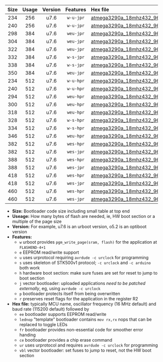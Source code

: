 |Size|Usage|Version|Features|Hex file|
|:-:|:-:|:-:|:-:|:--|
|234|256|u7.6|`w-u-jpr`|[atmega3290a_18mhz432_9600bps_ur_vbl.hex](https://raw.githubusercontent.com/stefanrueger/urboot/main/atmega3290a_18mhz432_9600bps_ur_vbl.hex)|
|240|256|u7.6|`w-u-jpr`|[atmega3290a_18mhz432_9600bps_lednop_ur_vbl.hex](https://raw.githubusercontent.com/stefanrueger/urboot/main/atmega3290a_18mhz432_9600bps_lednop_ur_vbl.hex)|
|298|384|u7.6|`weu-jpr`|[atmega3290a_18mhz432_9600bps_ee_ur_vbl.hex](https://raw.githubusercontent.com/stefanrueger/urboot/main/atmega3290a_18mhz432_9600bps_ee_ur_vbl.hex)|
|304|384|u7.6|`weu-jpr`|[atmega3290a_18mhz432_9600bps_ee_lednop_ur_vbl.hex](https://raw.githubusercontent.com/stefanrueger/urboot/main/atmega3290a_18mhz432_9600bps_ee_lednop_ur_vbl.hex)|
|322|384|u7.6|`weu-jpr`|[atmega3290a_18mhz432_9600bps_ee_lednop_fr_ur_vbl.hex](https://raw.githubusercontent.com/stefanrueger/urboot/main/atmega3290a_18mhz432_9600bps_ee_lednop_fr_ur_vbl.hex)|
|332|384|u7.6|`w-s-jpr`|[atmega3290a_18mhz432_9600bps_vbl.hex](https://raw.githubusercontent.com/stefanrueger/urboot/main/atmega3290a_18mhz432_9600bps_vbl.hex)|
|338|384|u7.6|`w-s-jpr`|[atmega3290a_18mhz432_9600bps_lednop_vbl.hex](https://raw.githubusercontent.com/stefanrueger/urboot/main/atmega3290a_18mhz432_9600bps_lednop_vbl.hex)|
|350|384|u7.6|`weu-jpr`|[atmega3290a_18mhz432_9600bps_ee_lednop_fr_ce_ur_vbl.hex](https://raw.githubusercontent.com/stefanrueger/urboot/main/atmega3290a_18mhz432_9600bps_ee_lednop_fr_ce_ur_vbl.hex)|
|234|512|u7.6|`w-u-hpr`|[atmega3290a_18mhz432_9600bps_ur.hex](https://raw.githubusercontent.com/stefanrueger/urboot/main/atmega3290a_18mhz432_9600bps_ur.hex)|
|240|512|u7.6|`w-u-hpr`|[atmega3290a_18mhz432_9600bps_lednop_ur.hex](https://raw.githubusercontent.com/stefanrueger/urboot/main/atmega3290a_18mhz432_9600bps_lednop_ur.hex)|
|294|512|u7.6|`weu-hpr`|[atmega3290a_18mhz432_9600bps_ee_ur.hex](https://raw.githubusercontent.com/stefanrueger/urboot/main/atmega3290a_18mhz432_9600bps_ee_ur.hex)|
|300|512|u7.6|`weu-hpr`|[atmega3290a_18mhz432_9600bps_ee_lednop_ur.hex](https://raw.githubusercontent.com/stefanrueger/urboot/main/atmega3290a_18mhz432_9600bps_ee_lednop_ur.hex)|
|318|512|u7.6|`weu-hpr`|[atmega3290a_18mhz432_9600bps_ee_lednop_fr_ur.hex](https://raw.githubusercontent.com/stefanrueger/urboot/main/atmega3290a_18mhz432_9600bps_ee_lednop_fr_ur.hex)|
|328|512|u7.6|`w-s-hpr`|[atmega3290a_18mhz432_9600bps.hex](https://raw.githubusercontent.com/stefanrueger/urboot/main/atmega3290a_18mhz432_9600bps.hex)|
|334|512|u7.6|`w-s-hpr`|[atmega3290a_18mhz432_9600bps_lednop.hex](https://raw.githubusercontent.com/stefanrueger/urboot/main/atmega3290a_18mhz432_9600bps_lednop.hex)|
|346|512|u7.6|`weu-hpr`|[atmega3290a_18mhz432_9600bps_ee_lednop_fr_ce_ur.hex](https://raw.githubusercontent.com/stefanrueger/urboot/main/atmega3290a_18mhz432_9600bps_ee_lednop_fr_ce_ur.hex)|
|382|512|u7.6|`wes-hpr`|[atmega3290a_18mhz432_9600bps_ee.hex](https://raw.githubusercontent.com/stefanrueger/urboot/main/atmega3290a_18mhz432_9600bps_ee.hex)|
|382|512|u7.6|`wes-jpr`|[atmega3290a_18mhz432_9600bps_ee_vbl.hex](https://raw.githubusercontent.com/stefanrueger/urboot/main/atmega3290a_18mhz432_9600bps_ee_vbl.hex)|
|388|512|u7.6|`wes-hpr`|[atmega3290a_18mhz432_9600bps_ee_lednop.hex](https://raw.githubusercontent.com/stefanrueger/urboot/main/atmega3290a_18mhz432_9600bps_ee_lednop.hex)|
|388|512|u7.6|`wes-jpr`|[atmega3290a_18mhz432_9600bps_ee_lednop_vbl.hex](https://raw.githubusercontent.com/stefanrueger/urboot/main/atmega3290a_18mhz432_9600bps_ee_lednop_vbl.hex)|
|418|512|u7.6|`wes-hpr`|[atmega3290a_18mhz432_9600bps_ee_lednop_fr.hex](https://raw.githubusercontent.com/stefanrueger/urboot/main/atmega3290a_18mhz432_9600bps_ee_lednop_fr.hex)|
|418|512|u7.6|`wes-jpr`|[atmega3290a_18mhz432_9600bps_ee_lednop_fr_vbl.hex](https://raw.githubusercontent.com/stefanrueger/urboot/main/atmega3290a_18mhz432_9600bps_ee_lednop_fr_vbl.hex)|
|460|512|u7.6|`wes-hpr`|[atmega3290a_18mhz432_9600bps_ee_lednop_fr_ce.hex](https://raw.githubusercontent.com/stefanrueger/urboot/main/atmega3290a_18mhz432_9600bps_ee_lednop_fr_ce.hex)|
|460|512|u7.6|`wes-jpr`|[atmega3290a_18mhz432_9600bps_ee_lednop_fr_ce_vbl.hex](https://raw.githubusercontent.com/stefanrueger/urboot/main/atmega3290a_18mhz432_9600bps_ee_lednop_fr_ce_vbl.hex)|

- **Size:** Bootloader code size including small table at top end
- **Useage:** How many bytes of flash are needed, ie, HW boot section or a multiple of the page size
- **Version:** For example, u7.6 is an urboot version, o5.2 is an optiboot version
- **Features:**
  + `w` urboot provides `pgm_write_page(sram, flash)` for the application at `FLASHEND-4+1`
  + `e` EEPROM read/write support
  + `u` uses urprotocol requiring `avrdude -c urclock` for programming
  + `s` uses skeleton of STK500v1 protocol; `-c urclock` and `-c arduino` both work
  + `h` hardware boot section: make sure fuses are set for reset to jump to boot section
  + `j` vector bootloader: uploaded applications *need to be patched externally*, eg, using `avrdude -c urclock`
  + `p` bootloader protects itself from being overwritten
  + `r` preserves reset flags for the application in the register R2
- **Hex file:** typically MCU name, oscillator frequency (16 MHz default) and baud rate (115200 default) followed by
  + `ee` bootloader supports EEPROM read/write
  + `lednop` "template" bootloader contains `mov rx,rx` nops that can be replaced to toggle LEDs
  + `fr` bootloader provides non-essential code for smoother error handing
  + `ce` bootloader provides a chip erase command
  + `ur` uses urprotocol and requires `avrdude -c urclock` for programming
  + `vbl` vector bootloader: set fuses to jump to reset, not the HW boot section
